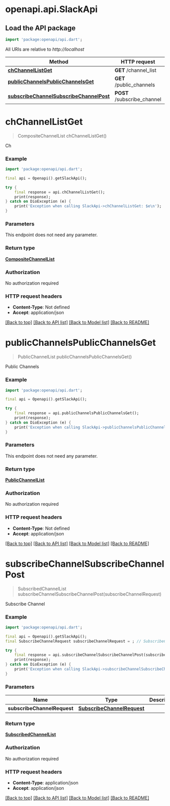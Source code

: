 # openapi.api.SlackApi

## Load the API package
```dart
import 'package:openapi/api.dart';
```

All URIs are relative to *http://localhost*

Method | HTTP request | Description
------------- | ------------- | -------------
[**chChannelListGet**](SlackApi.md#chchannellistget) | **GET** /channel_list | Ch
[**publicChannelsPublicChannelsGet**](SlackApi.md#publicchannelspublicchannelsget) | **GET** /public_channels | Public Channels
[**subscribeChannelSubscribeChannelPost**](SlackApi.md#subscribechannelsubscribechannelpost) | **POST** /subscribe_channel | Subscribe Channel


# **chChannelListGet**
> CompositeChannelList chChannelListGet()

Ch

### Example
```dart
import 'package:openapi/api.dart';

final api = Openapi().getSlackApi();

try {
    final response = api.chChannelListGet();
    print(response);
} catch on DioException (e) {
    print('Exception when calling SlackApi->chChannelListGet: $e\n');
}
```

### Parameters
This endpoint does not need any parameter.

### Return type

[**CompositeChannelList**](CompositeChannelList.md)

### Authorization

No authorization required

### HTTP request headers

 - **Content-Type**: Not defined
 - **Accept**: application/json

[[Back to top]](#) [[Back to API list]](../README.md#documentation-for-api-endpoints) [[Back to Model list]](../README.md#documentation-for-models) [[Back to README]](../README.md)

# **publicChannelsPublicChannelsGet**
> PublicChannelList publicChannelsPublicChannelsGet()

Public Channels

### Example
```dart
import 'package:openapi/api.dart';

final api = Openapi().getSlackApi();

try {
    final response = api.publicChannelsPublicChannelsGet();
    print(response);
} catch on DioException (e) {
    print('Exception when calling SlackApi->publicChannelsPublicChannelsGet: $e\n');
}
```

### Parameters
This endpoint does not need any parameter.

### Return type

[**PublicChannelList**](PublicChannelList.md)

### Authorization

No authorization required

### HTTP request headers

 - **Content-Type**: Not defined
 - **Accept**: application/json

[[Back to top]](#) [[Back to API list]](../README.md#documentation-for-api-endpoints) [[Back to Model list]](../README.md#documentation-for-models) [[Back to README]](../README.md)

# **subscribeChannelSubscribeChannelPost**
> SubscribedChannelList subscribeChannelSubscribeChannelPost(subscribeChannelRequest)

Subscribe Channel

### Example
```dart
import 'package:openapi/api.dart';

final api = Openapi().getSlackApi();
final SubscribeChannelRequest subscribeChannelRequest = ; // SubscribeChannelRequest | 

try {
    final response = api.subscribeChannelSubscribeChannelPost(subscribeChannelRequest);
    print(response);
} catch on DioException (e) {
    print('Exception when calling SlackApi->subscribeChannelSubscribeChannelPost: $e\n');
}
```

### Parameters

Name | Type | Description  | Notes
------------- | ------------- | ------------- | -------------
 **subscribeChannelRequest** | [**SubscribeChannelRequest**](SubscribeChannelRequest.md)|  | 

### Return type

[**SubscribedChannelList**](SubscribedChannelList.md)

### Authorization

No authorization required

### HTTP request headers

 - **Content-Type**: application/json
 - **Accept**: application/json

[[Back to top]](#) [[Back to API list]](../README.md#documentation-for-api-endpoints) [[Back to Model list]](../README.md#documentation-for-models) [[Back to README]](../README.md)

